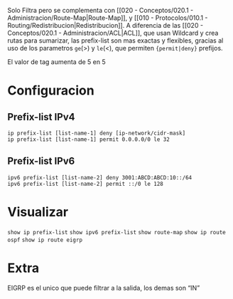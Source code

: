  
Solo Filtra pero se complementa con [[020 - Conceptos/020.1 - Administracion/Route-Map|Route-Map]], y [[010 - Protocolos/010.1 - Routing/Redistribucion|Redistribucion]]. A diferencia de las [[020 - Conceptos/020.1 - Administracion/ACL|ACL]], que usan Wildcard y crea rutas para sumarizar, las prefix-list son mas exactas y flexibles, gracias al uso de los parametros `ge`(>) y `le`(<), que permiten `{permit|deny}` prefijos.

El valor de tag aumenta de 5 en 5
# Configuracion
## Prefix-list IPv4
```
ip prefix-list [list-name-1] deny [ip-network/cidr-mask]
ip prefix-list [list-name-1] permit 0.0.0.0/0 le 32
```
## Prefix-list IPv6
```
ipv6 prefix-list [list-name-2] deny 3001:ABCD:ABCD:10::/64
ipv6 prefix-list [list-name-2] permit ::/0 le 128
```
# Visualizar
`show ip prefix-list`
`show ipv6 prefix-list`
`show route-map`
`show ip route ospf`
`show ip route eigrp`

# Extra
EIGRP es el unico que puede filtrar a la salida, los demas son “IN”